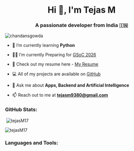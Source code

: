 <h1 align="center">Hi 👋, I'm Tejas M</h1>
<h3 align="center">A passionate developer from India 🇮🇳 </h3>

<p align="left"> <img src="https://komarev.com/ghpvc/?username=tejasM17&label=Profile%20views&color=0e75b6&style=flat" alt="chandansgowda" /> </p>

- 🌱 I’m currently learning **Python**

- 👨‍💻 I’m currently Preparing for  [GSoC 2026](https://summerofcode.withgoogle.com/)

- 📑 Check out my resume here - [My Resume](https://drive.google.com/file/d/1Z5kgTzHNnj0h5ODA2hakUjA4uRG38T9C/view)

- 💻 All of my projects are available on [GitHub](https://github.com/tejasM17?tab=repositories)

- 💬 Ask me about **Apps, Backend and Artificial Intelligence**

- 📫 Reach out to me at **tejasm9380@gmail.com**

<h3 align="left">GitHub Stats:</h3>

<p>&nbsp;<img align="center" src="https://github-readme-stats.vercel.app/api?username=tejasM17&show_icons=true&locale=en" alt="tejasM17" /></p>

<p><img align="center" src="https://github-readme-streak-stats.herokuapp.com/?user=tejasM17&" alt="tejasM17" /></p>

<h3 align="left">Languages and Tools:</h3>

